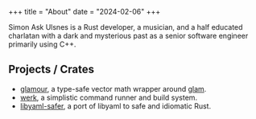 +++
title = "About"
date = "2024-02-06"
+++

Simon Ask Ulsnes is a Rust developer, a musician, and a half educated charlatan
with a dark and mysterious past as a senior software engineer primarily using
C++.

## Projects / Crates

* [glamour](https://crates.io/crates/glamour), a type-safe vector math wrapper around [glam](https://crates.io/crates/glam).
* [werk](https://github.com/simonask/werk), a simplistic command runner and build system.
* [libyaml-safer](https://crates.io/crates/libyaml-safer), a port of libyaml to safe and idiomatic Rust.


